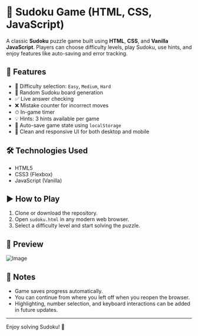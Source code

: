 # 🧩 Sudoku Game (HTML, CSS, JavaScript)

A classic **Sudoku** puzzle game built using **HTML**, **CSS**, and **Vanilla JavaScript**. Players can choose difficulty levels, play Sudoku, use hints, and enjoy features like auto-saving and error tracking.

## 🚀 Features

- 🎯 Difficulty selection: `Easy`, `Medium`, `Hard`
- 🧠 Random Sudoku board generation
- ✅ Live answer checking
- ❌ Mistake counter for incorrect moves
- ⏱ In-game timer
- 💡 Hints: 3 hints available per game
- 💾 Auto-save game state using `localStorage`
- 📱 Clean and responsive UI for both desktop and mobile

## 🛠 Technologies Used

- HTML5
- CSS3 (Flexbox)
- JavaScript (Vanilla)



## ▶️ How to Play

1. Clone or download the repository.
2. Open `sudoku.html` in any modern web browser.
3. Select a difficulty level and start solving the puzzle.

## 📸 Preview

![Image](https://github.com/user-attachments/assets/996d60e8-5f86-458c-95c7-921e0dc71291)

## 📌 Notes

- Game saves progress automatically.
- You can continue from where you left off when you reopen the browser.
- Highlighting, number selection, and keyboard interactions can be added in future updates.

---

Enjoy solving Sudoku! 🧩

